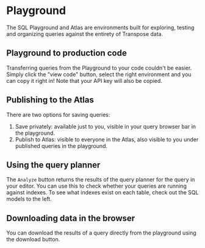 # Playground

The SQL Playground and Atlas are environments built for exploring, testing and organizing queries against the entirety of Transpose data. 


## Playground to production code
Transferring queries from the Playground to your code couldn't be easier. Simply click the "view code" button, select the right environment and you can copy it right in! Note that your API key will also be copied.


## Publishing to the Atlas
There are two options for saving queries:
1. Save privately: available just to you, visible in your query browser bar in the playground.
2. Publish to Atlas: visible to everyone in the Atlas, also visible to you under published queries in the playground.


## Using the query planner
The `Analyze` button returns the results of the query planner for the query in your editor. You can use this to check whether your queries are running against indexes. To see what indexes exist on each table, check out the SQL models to the left.


## Downloading data in the browser
You can download the results of a query directly from the playground using the download button.

